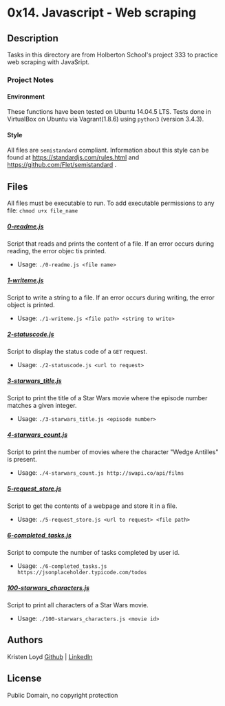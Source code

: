 # 0x14. Javascript - Web scraping

## Description
Tasks in this directory are from Holberton School's project 333 to practice web scraping with JavaSript.

### Project Notes
#### Environment
These functions have been tested on Ubuntu 14.04.5 LTS.
Tests done in VirtualBox on Ubuntu via Vagrant(1.8.6) using `python3` (version 3.4.3).

#### Style
All files are `semistandard` compliant.
Information about this style can be found at https://standardjs.com/rules.html and https://github.com/Flet/semistandard .

## Files
All files must be executable to run. To add executable permissions to any file: `chmod u+x file_name`

##### [0-readme.js](0-readme.js)
Script that reads and prints the content of a file. If an error occurs during reading, the error objec tis printed.
* Usage: `./0-readme.js <file name>`

##### [1-writeme.js](1-writeme.js)
Script to write a string to a file. If an error occurs during writing, the error object is printed.
* Usage: `./1-writeme.js <file path> <string to write>`

##### [2-statuscode.js](2-statuscode.js)
Script to display the status code of a `GET` request.
* Usage: `./2-statuscode.js <url to request>`

##### [3-starwars_title.js](3-starwars_title.js)
Script to print the title of a Star Wars movie where the episode number matches a given integer.
* Usage: `./3-starwars_title.js <episode number>`

##### [4-starwars_count.js](4-starwars_count.js)
Script to print the number of movies where the character "Wedge Antilles" is present.
* Usage: `./4-starwars_count.js http://swapi.co/api/films`

##### [5-request_store.js](5-request_store.js)
Script to get the contents of a webpage and store it in a file.
* Usage: `./5-request_store.js <url to request> <file path>`

##### [6-completed_tasks.js](6-completed_tasks.js)
Script to compute the number of tasks completed by user id.
* Usage: `./6-completed_tasks.js https://jsonplaceholder.typicode.com/todos`

##### [100-starwars_characters.js](100-starwars_characters.js)
Script to print all characters of a Star Wars movie.
* Usage: `./100-starwars_characters.js <movie id>`


## Authors
Kristen Loyd        [Github](https://github.com/KRLoyd) |  [LinkedIn](https://www.linkedin.com/in/kristen-loyd-34984a92)

## License
Public Domain, no copyright protection
